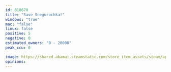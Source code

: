 ```yaml
---
id: 818670
title: "Save Snegurochka!"
windows: "true"
mac: "false"
linux: false
positive: 5
negative: 0
estimated_owners: "0 - 20000"
peak_ccu: 0

image: https://shared.akamai.steamstatic.com/store_item_assets/steam/apps/818670/header.jpg?t=1543478738
opinions:
---
```

